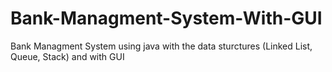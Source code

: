 # Bank-Managment-System-With-GUI
Bank Managment System using java with the data sturctures (Linked List, Queue, Stack) and with GUI
